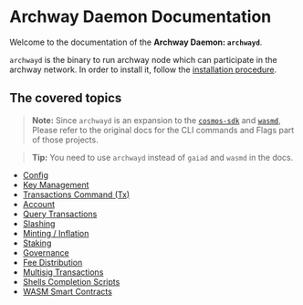 # Archway Daemon Documentation

Welcome to the documentation of the **Archway Daemon: `archwayd`**.

`archwayd` is the binary to run archway node which can participate in the
archway network. In order to install it, follow the
[installation procedure](../README.md).

## The covered topics

> **Note:** Since `archwayd` is an expansion to the
> [`cosmos-sdk`](https://github.com/cosmos/cosmos-sdk) and
> [`wasmd`](https://github.com/CosmWasm/wasmd), Please refer to the original
> docs for the CLI commands and Flags part of those projects.

> **Tip:** You need to use `archwayd` instead of `gaiad` and `wasmd` in the
> docs.

- [Config](https://github.com/cosmos/gaia/blob/main/docs/resources/gaiad.md#setting-up-gaiad)
- [Key Management](https://github.com/cosmos/gaia/blob/main/docs/resources/gaiad.md#keys)
- [Transactions Command (Tx)](https://github.com/cosmos/gaia/blob/main/docs/resources/gaiad.md#tx-broadcasting)
- [Account](./account.md)
- [Query Transactions](https://github.com/cosmos/gaia/blob/main/docs/resources/gaiad.md#query-transactions)
- [Slashing](https://github.com/cosmos/gaia/blob/main/docs/resources/gaiad.md#slashing)
- [Minting / Inflation](https://github.com/cosmos/gaia/blob/main/docs/resources/gaiad.md#minting)
- [Staking](https://github.com/cosmos/gaia/blob/main/docs/resources/gaiad.md#staking)
- [Governance](https://github.com/cosmos/gaia/blob/main/docs/resources/gaiad.md#governance)
- [Fee Distribution](https://github.com/cosmos/gaia/blob/main/docs/resources/gaiad.md#fee-distribution)
- [Multisig Transactions](https://github.com/cosmos/gaia/blob/main/docs/resources/gaiad.md#multisig-transactions)
- [Shells Completion Scripts](./shells-completion-scripts.md)
- [WASM Smart Contracts](./wasm-smart-contracts.md)
